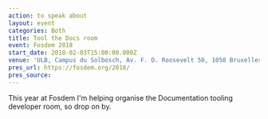 ```yaml
---
action: to speak about
layout: event
categories: Both
title: Tool the Docs room
event: Fosdem 2018
start_date: 2018-02-03T15:00:00.000Z
venue: 'ULB, Campus du Solbosch, Av. F. D. Roosevelt 50, 1050 Bruxelles'
pres_url: https://fosdem.org/2018/
pres_source:
---
```


This year at Fosdem I'm helping organise the Documentation tooling developer room, so drop on by.
